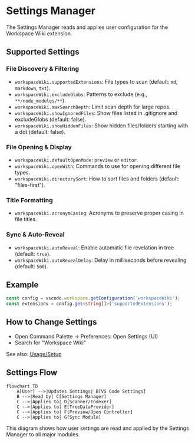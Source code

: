 # Settings Manager

The Settings Manager reads and applies user configuration for the Workspace Wiki extension.

## Supported Settings

### File Discovery & Filtering

- `workspaceWiki.supportedExtensions`: File types to scan (default: `md`, `markdown`, `txt`).
- `workspaceWiki.excludeGlobs`: Patterns to exclude (e.g., `**/node_modules/**`).
- `workspaceWiki.maxSearchDepth`: Limit scan depth for large repos.
- `workspaceWiki.showIgnoredFiles`: Show files listed in .gitignore and excludeGlobs (default: false).
- `workspaceWiki.showHiddenFiles`: Show hidden files/folders starting with a dot (default: false).

### File Opening & Display

- `workspaceWiki.defaultOpenMode`: `preview` or `editor`.
- `workspaceWiki.openWith`: Commands to use for opening different file types.
- `workspaceWiki.directorySort`: How to sort files and folders (default: "files-first").

### Title Formatting

- `workspaceWiki.acronymCasing`: Acronyms to preserve proper casing in file titles.

### Sync & Auto-Reveal

- `workspaceWiki.autoReveal`: Enable automatic file revelation in tree (default: `true`).
- `workspaceWiki.autoRevealDelay`: Delay in milliseconds before revealing (default: `500`).

## Example

```ts
const config = vscode.workspace.getConfiguration('workspaceWiki');
const extensions = config.get<string[]>('supportedExtensions');
```

## How to Change Settings

- Open Command Palette → Preferences: Open Settings (UI)
- Search for "Workspace Wiki"

See also: [Usage/Setup](../usage/setup.md)

## Settings Flow

```mermaid
flowchart TD
	A[User] -->|Updates Settings| B[VS Code Settings]
	B -->|Read by| C[Settings Manager]
	C -->|Applies to| D[Scanner/Indexer]
	C -->|Applies to| E[TreeDataProvider]
	C -->|Applies to| F[Preview/Open Controller]
	C -->|Applies to| G[Sync Module]
```

This diagram shows how user settings are read and applied by the Settings Manager to all major modules.
